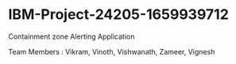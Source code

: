 # IBM-Project-24205-1659939712
Containment zone Alerting Application

Team Members : Vikram, Vinoth, Vishwanath, Zameer, Vignesh
